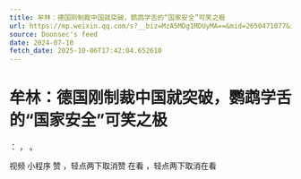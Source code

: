 ```yaml
---
title: 牟林：德国刚制裁中国就突破，鹦鹉学舌的“国家安全”可笑之极
url: https://mp.weixin.qq.com/s?__biz=MzA5MDg1MDUyMA==&mid=2650471077&idx=4&sn=6ed948ecc0ea64d5eb26b17acbdb8ceb
source: Doonsec's feed
date: 2024-07-10
fetch_date: 2025-10-06T17:42:04.652610
---
```


# 牟林：德国刚制裁中国就突破，鹦鹉学舌的“国家安全”可笑之极

：
，
。

视频
小程序
赞
，轻点两下取消赞
在看
，轻点两下取消在看